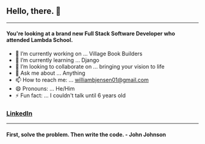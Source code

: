 ## Hello, there. 👋
---
#### You're looking at a brand new Full Stack Software Developer who attended Lambda School.

- 🔭 I’m currently working on ... Village Book Builders
- 🌱 I’m currently learning ... Django
- 👯 I’m looking to collaborate on ... bringing your vision to life
- 💬 Ask me about ... Anything
- 📫 How to reach me: ... williambjensen01@gmail.com
- 😄 Pronouns: ... He/Him
- ⚡ Fun fact: ... I couldn't talk until 6 years old

### [LinkedIn](https://www.linkedin.com/in/williambjensen/)

---
#### First, solve the problem. Then write the code. - John Johnson

